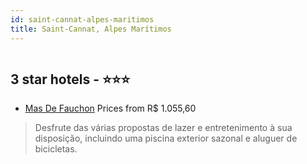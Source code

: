 ```yaml
---
id: saint-cannat-alpes-maritimos
title: Saint-Cannat, Alpes Marítimos
---
```


<center><img src="https://i.travelapi.com/hotels/33000000/32990000/32980600/32980589/3eb4e707_z.jpg" alt="" /></center>


##  3 star hotels - ⭐️⭐️⭐️

-    [Mas De Fauchon](https://www.hurb.com/br/aud/https://www.hurb.com/br/hotels/saint-cannat/mas-de-fauchon-HT-2P1Z?cmp=18055) Prices from R$ 1.055,60
   > Desfrute das várias propostas de lazer e entretenimento à sua disposição, incluindo uma piscina exterior sazonal e aluguer de bicicletas.
